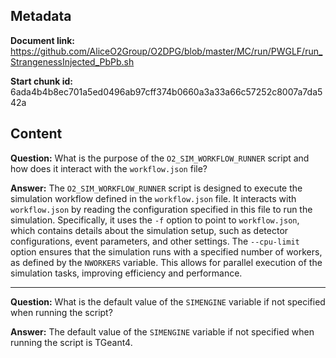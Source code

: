 ## Metadata

**Document link:** https://github.com/AliceO2Group/O2DPG/blob/master/MC/run/PWGLF/run_StrangenessInjected_PbPb.sh

**Start chunk id:** 6ada4b4b8ec701a5ed0496ab97cff374b0660a3a33a66c57252c8007a7da542a

## Content

**Question:** What is the purpose of the `O2_SIM_WORKFLOW_RUNNER` script and how does it interact with the `workflow.json` file?

**Answer:** The `O2_SIM_WORKFLOW_RUNNER` script is designed to execute the simulation workflow defined in the `workflow.json` file. It interacts with `workflow.json` by reading the configuration specified in this file to run the simulation. Specifically, it uses the `-f` option to point to `workflow.json`, which contains details about the simulation setup, such as detector configurations, event parameters, and other settings. The `--cpu-limit` option ensures that the simulation runs with a specified number of workers, as defined by the `NWORKERS` variable. This allows for parallel execution of the simulation tasks, improving efficiency and performance.

---

**Question:** What is the default value of the `SIMENGINE` variable if not specified when running the script?

**Answer:** The default value of the `SIMENGINE` variable if not specified when running the script is TGeant4.